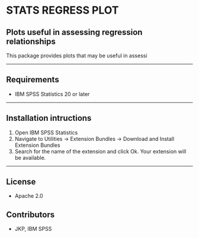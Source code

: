# STATS REGRESS PLOT
## Plots useful in assessing regression relationships
 This package provides plots that may be useful in assessi

---
Requirements
----
- IBM SPSS Statistics 20 or later

---
Installation intructions
----
1. Open IBM SPSS Statistics
2. Navigate to Utilities -> Extension Bundles -> Download and Install Extension Bundles
3. Search for the name of the extension and click Ok. Your extension will be available.

---
License
----

- Apache 2.0
                              
Contributors
----

  - JKP, IBM SPSS
